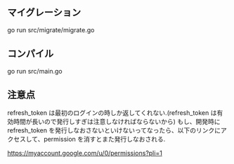 ## マイグレーション

go run src/migrate/migrate.go

## コンパイル

go run src/main.go

## 注意点

refresh_token は最初のログインの時しか返してくれない.(refresh_token は有効時間が長いので発行しすぎは注意しなければならないから) もし、開発時に refresh_token を発行しなおさないといけないってなったら、以下のリンクにアクセスして、permission を消すとまた発行しなおされる.

https://myaccount.google.com/u/0/permissions?pli=1
